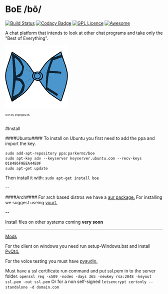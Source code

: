 # BoE /bō/

[![Build Status](https://travis-ci.org/ParkerMc/BoE.svg?branch=master)](https://travis-ci.org/ParkerMc/BoE) [![Codacy Badge](https://api.codacy.com/project/badge/Grade/d92ad430e4c04741b2a563941fe89ed7)](https://www.codacy.com/app/ParkerMc/BOE?utm_source=github.com&amp;utm_medium=referral&amp;utm_content=ParkerMc/BOE&amp;utm_campaign=Badge_Grade) [![GPL Licence](https://badges.frapsoft.com/os/gpl/gpl.svg?v=103)](https://opensource.org/licenses/GPL-3.0/) [![Awesome](https://cdn.rawgit.com/sindresorhus/awesome/d7305f38d29fed78fa85652e3a63e154dd8e8829/media/badge.svg)](https://github.com/sindresorhus/awesome)

A chat platform that intends to look at other chat programs and take only the "Best of Everything".

[<img src="https://raw.githubusercontent.com/ParkerMc/BOE/master/B.o.E..png" alt="Icon" data-canonical-src="https://raw.githubusercontent.com/ParkerMc/BOE/master/B.o.E..png" width="200" height="200" />](https://github.com/ParkerMc/BOE) 

<sup><sup><sup>Icon by angelgal246.</sup></sup></sup>

#Install

####Ubuntu####
To install on Ubuntu you first need to add the ppa and import the key.
```
sudo add-apt-repository ppa:parkermc/boe
sudo apt-key adv --keyserver keyserver.ubuntu.com --recv-keys 018486F9EEA44E0F
sudo apt-get update
```
Then install it with:
`sudo apt-get install boe`

--

####Arch####
For arch based distros we have a [aur package.](https://aur.archlinux.org/packages/boe/)
For installing we suggest useing [yourt.](https://archlinux.fr/yaourt-en)

--

Install files on other systems coming **very soon**

- - - -

[Mods](https://github.com/ParkerMc/BoE-Mods)

For the client on windows you need run setup-Windows.bat and install [PyQt4.](https://sourceforge.net/projects/pyqt/files/PyQt4/PyQt-4.11.4/)

For the voice testing you must have [pyaudio.](http://people.csail.mit.edu/hubert/pyaudio/)

Must have a ssl certificate run command and put ssl.pem in to the server folder.
`openssl req -x509 -nodes -days 365 -newkey rsa:2048 -keyout ssl.pem -out ssl.pem`
Or for a non self-signed 
`letsencrypt certonly --standalone -d domain.com`


